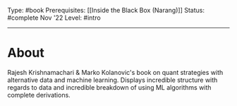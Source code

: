 Type: #book
Prerequisites: [[Inside the Black Box (Narang)]]
Status: #complete Nov '22
Level: #intro 

----
# About

Rajesh Krishnamachari & Marko Kolanovic's book on quant strategies with alternative data and machine learning. Displays incredible structure with regards to data and incredible breakdown of using ML algorithms with complete derivations.

